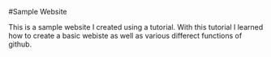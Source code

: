 #Sample Website

This is a sample website I created using a tutorial. With this tutorial I learned how to create a basic webiste as well as various differect functions of github. 